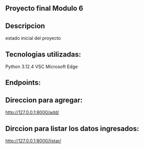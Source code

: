 ## Proyecto final Modulo 6

## Descripcion

estado inicial del proyecto

## Tecnologias utilizadas:

Python 3.12.4
VSC
Microsoft Edge

## Endpoints:

## Direccion para agregar:

http://127.0.0.1:8000/add/

## Dirccion para listar los datos ingresados:

http://127.0.0.1:8000/listar/




